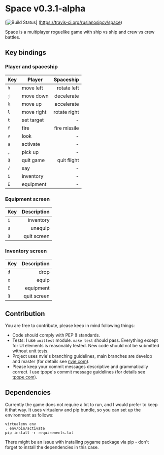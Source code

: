 # Space v0.3.1-alpha

[![Build Status](https://travis-ci.org/ruslanosipov/space.png?branch=develop)]
(https://travis-ci.org/ruslanosipov/space)

Space is a multiplayer roguelike game with ship vs ship and crew vs crew
battles. 

## Key bindings

### Player and spaceship

| Key     | Player      | Spaceship    |
| :------ | ----------- | -----------: |
| `h`     | move left   | rotate left  |
| `j`     | move down   | decelerate   |
| `k`     | move up     | accelerate   |
| `l`     | move right  | rotate right |
| `t`     | set target  | -            |
| `f`     | fire        | fire missile |
| `v`     | look        | -            |
| `a`     | activate    | -            |
| `,`     | pick up     | -            |
| `Q`     | quit game   | quit flight  |
| `/`     | say         | -            |
| `i`     | inventory   | -            |
| `E`     | equipment   | -            |

### Equipment screen

| Key     | Description |
| :------ | ----------: |
| `i`     | inventory   |
| `u`     | unequip     |
| `Q`     | quit screen |

### Inventory screen

| Key     | Description |
| :------ | ----------: |
| `d`     | drop        |
| `e`     | equip       |
| `E`     | equipment   |
| `Q`     | quit screen |

## Contribution

You are free to contribute, please keep in mind following things:
* Code should comply with PEP 8 standards.
* Tests: I use `unittest` module. `make test` should pass. Everything
except for UI elements is reasonably tested. New code should not be
submitted without unit tests.
* Project uses nvie's branching guidelines, main branches are develop and
master (for details see
[nvie.com](http://nvie.com/posts/a-successful-git-branching-model)).
* Please keep your commit messages descriptive and grammatically correct. I
use tpope's commit message guidelines (for details see
[tpope.com](http://www.tpope.net/node/106)).

## Dependencies

Currently the game does not require a lot to run, and I would prefer to keep
it that way. It uses virtualenv and pip bundle, so you can set up the
environment as follows:

    virtualenv env
    . env/bin/activate
    pip install -r requirements.txt

There might be an issue with installing pygame package via pip - don't forget
to install the dependencies in this case.

